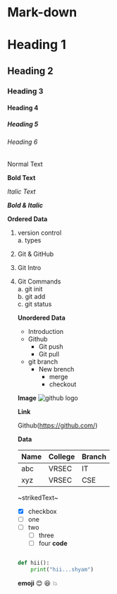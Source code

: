 # Mark-down
# Heading 1
## Heading 2
### Heading 3
#### Heading 4
##### Heading 5
###### Heading 6

Normal Text

**Bold Text**

*Italic Text*

***Bold & Italic***

**Ordered Data**
1. version control  
   a. types
2. Git & GitHub
3. Git Intro
4. Git Commands   
    a. git init  
    b. git add  
    c. git status  
    
    
    **Unordered Data**
    - Introduction    
    - Github  
      - Git push  
      - Git pull  
    - git branch  
      - New brench  
         - merge
         - checkout
         
    **Image**
    ![github logo](https://www.freecodecamp.org/news/content/images/size/w2000/2019/11/cover-pic.jpeg)
    
    
    **Link**
    
    Github(https://github.com/)
    
    **Data**
    
    |Name|College|Branch|
    |----|-------|------|
    |abc|VRSEC|IT|
    |xyz|VRSEC|CSE|
    
    ~strikedText~
    
    -[x] checkbox  
    -[ ] one   
    -[ ] two  
       - [ ] three
       - [ ] four
     **code**
     
     ```python
     
     def hii():
         print("hii...shyam")
      ```
      
      **emoji**
      :blush:
      :satisfied:
      :boom:
    
    
